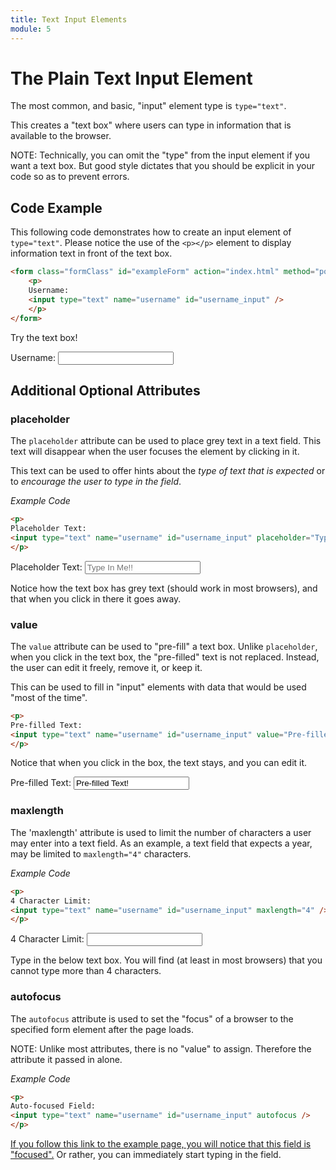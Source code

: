 ```yaml
---
title: Text Input Elements
module: 5
---
```


# The Plain Text Input Element

The most common, and basic, "input" element type is `type="text"`.

This creates a "text box" where users can type in information that is available to the browser.

NOTE: Technically, you can omit the "type" from the input element if you want a text box. But good style dictates that you should be explicit in your code so as to prevent errors.

## Code Example

This following code demonstrates how to create an input element of `type="text"`. Please notice the use of the `<p></p>` element to display information text in front of the text box.

```html
<form class="formClass" id="exampleForm" action="index.html" method="post">
    <p>
    Username:
    <input type="text" name="username" id="username_input" />
    </p>
</form>
```


<div class="displayed_code_example">
<form class="formClass" id="exampleForm" action="#" method="get">
    <p>Try the text box!</p>
    <p>
        Username:
        <input type="text" name="username" id="username_input" />
    </p>
</form>
</div>

## Additional Optional Attributes

### placeholder

The `placeholder` attribute can be used to place grey text in a text field. This text will disappear when the user focuses the element by clicking in it.

This text can be used to offer hints about the _type of text that is expected_ or to _encourage the user to type in the field_.

_Example Code_

```html
<p>
Placeholder Text:
<input type="text" name="username" id="username_input" placeholder="Type In Me!!" />
</p>
```


<div class="displayed_code_example">
    <p>
    Placeholder Text:
    <input type="text" name="username" id="username_input" placeholder="Type In Me!!"/>
    </p>
</div>

Notice how the text box has grey text (should work in most browsers), and that when you click in there it goes away.


### value

The `value` attribute can be used to "pre-fill" a text box. Unlike `placeholder`, when you click in the text box, the "pre-filled" text is not replaced. Instead, the user can edit it freely, remove it, or keep it.

This can be used to fill in "input" elements with data that would be used "most of the time".

```html
<p>
Pre-filled Text:
<input type="text" name="username" id="username_input" value="Pre-filled Text!"  />
</p>
```

<div class="displayed_code_example">
    Notice that when you click in the box, the text stays, and you can edit it.
    <p>
    Pre-filled Text:
    <input type="text" name="username" id="username_input" value="Pre-filled Text!"  />
    </p>
</div>




### maxlength

The 'maxlength' attribute is used to limit the number of characters a user may enter into a text field. As an example, a text field that expects a year, may be limited to `maxlength="4"` characters.

_Example Code_

```html
<p>
4 Character Limit:
<input type="text" name="username" id="username_input" maxlength="4" />
</p>
```

<div class="displayed_code_example">
    <p>
    4 Character Limit:
    <input type="text" name="username" id="username_input" maxlength="4" />
    </p>
</div>

Type in the below text box. You will find (at least in most browsers) that you cannot type more than 4 characters.

### autofocus

The `autofocus` attribute is used to set the "focus" of a browser to the specified form element after the page loads.

NOTE: Unlike most attributes, there is no "value" to assign. Therefore the attribute it passed in alone.

_Example Code_

```html
<p>
Auto-focused Field:
<input type="text" name="username" id="username_input" autofocus />
</p>
```

[If you follow this link to the example page, you will notice that this field is "focused".](https://montana-media-arts.github.io/341-work/lectureCode/week5/autofocusField/) Or rather, you can immediately start typing in the field.
